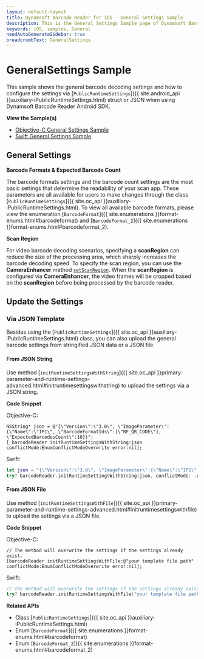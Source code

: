 ```yaml
---
layout: default-layout
title: Dynamsoft Barcode Reader for iOS - General Settings Sample
description: This is the General Settings Sample page of Dynamsoft Barcode Reader for iOS SDK.
keywords: iOS, samples, General
needAutoGenerateSidebar: true
breadcrumbText: GeneralSettings
---
```


# GeneralSettings Sample

This sample shows the general barcode decoding settings and how to configure the settings via [`PublicRuntimeSettings`]({{ site.android_api }}auxiliary-iPublicRuntimeSettings.html) struct or JSON when using Dynamsoft Barcode Reader Android SDK.

**View the Sample(s)**

- <a href="https://github.com/Dynamsoft/barcode-reader-mobile-samples/tree/main/ios/Objective-C/GeneralSettingsObjC/" target="_blank">Objective-C General Settings Sample</a>
- <a href="https://github.com/Dynamsoft/barcode-reader-mobile-samples/tree/main/ios/Swift/GeneralSettingsSwift/" target="_blank">Swift General Settings Sample</a>

## General Settings

**Barcode Formats & Expected Barcode Count**

The barcode formats settings and the barcode count settings are the most basic settings that determine the readability of your scan app. These parameters are all available for users to make changes through the class [`PublicRuntimeSettings`]({{ site.oc_api }}auxiliary-iPublicRuntimeSettings.html). To view all available barcode formats, please view the enumeration [`BarcodeFormat`]({{ site.enumerations }}format-enums.html#barcodeformat) and [`BarcodeFormat_2`]({{ site.enumerations }}format-enums.html#barcodeformat_2).

**Scan Region**

For video barcode decoding scenarios, specifying a **scanRegion** can reduce the size of the processing area, which sharply increases the barcode decoding speed. To specify the scan region, you can use the **CameraEnhancer** method <a href="https://www.dynamsoft.com/camera-enhancer/docs/programming/ios/primary-api/camera-enhancer.html?ver=latest#setscanregion" target="_blank">`setScanRegion`</a>. When the **scanRegion** is configured via **CameraEnhancer**, the video frames will be cropped based on the **scanRegion** before being processed by the barcode reader.

## Update the Settings

### Via JSON Template

Besides using the [`PublicRuntimeSettings`]({{ site.oc_api }}auxiliary-iPublicRuntimeSettings.html) class, you can also upload the general barcode settings from stringified JSON data or a JSON file.

#### From JSON String

Use method [`initRuntimeSettingsWithString`]({{ site.oc_api }}primary-parameter-and-runtime-settings-advanced.html#initruntimesettingswithstring) to upload the settings via a JSON string.

**Code Snippet**

Objective-C:

```objc
NSString* json = @"{\"Version\":\"3.0\", \"ImageParameter\":{\"Name\":\"IP1\", \"BarcodeFormatIds\":[\"BF_QR_CODE\"], \"ExpectedBarcodesCount\":10}}";
[_barcodeReader initRuntimeSettingsWithString:json conflictMode:EnumConflictModeOverwrite error:nil];
```

Swift:

```swift
let json = "{\"Version\":\"3.0\", \"ImageParameter\":{\"Name\":\"IP1\", \"BarcodeFormatIds\":[\"BF_QR_CODE\"], \"ExpectedBarcodesCount\":10}}"
try? barcodeReader.initRuntimeSettingsWithString(json, conflictMode: .overwrite)
```

#### From JSON File

Use method [`initRuntimeSettingsWithFile`]({{ site.oc_api }}primary-parameter-and-runtime-settings-advanced.html#initruntimesettingswithfile) to upload the settings via a JSON file.

**Code Snippet**

Objective-C:

```objc
// The method will overwrite the settings if the settings already exist.
[barcodeReader initRuntimeSettingsWithFile:@"your template file path" conflictMode:EnumConflictModeOverwrite error:nil];
```

Swift:

```swift
// The method will overwrite the settings if the settings already exist.
try? barcodeReader.initRuntimeSettingsWithFile("your template file path", conflictMode:EnumConflictMode.overwrite)
```

**Related APIs**

- Class [`PublicRuntimeSettings`]({{ site.oc_api }}auxiliary-iPublicRuntimeSettings.html)
- Enum [`BarcodeFormat`]({{ site.enumerations }}format-enums.html#barcodeformat)
- Enum [`BarcodeFormat_2`]({{ site.enumerations }}format-enums.html#barcodeformat_2)
